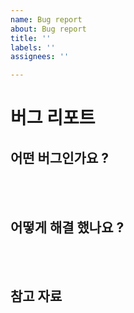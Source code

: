 ```yaml
---
name: Bug report
about: Bug report
title: ''
labels: ''
assignees: ''

---
```


# 버그 리포트

## 어떤 버그인가요 ?

> 

<br><br>

## 어떻게 해결 했나요 ?

> 

<br><br>

## 참고 자료

> 

<br><br>
